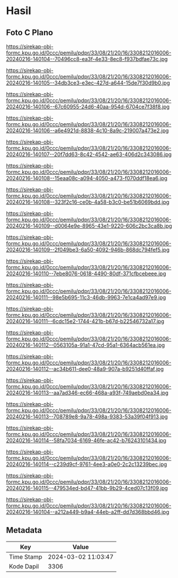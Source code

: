 # Hasil

## Foto C Plano

https://sirekap-obj-formc.kpu.go.id/0ccc/pemilu/pdpr/33/08/21/20/16/3308212016006-20240216-140104--70496cc8-ea3f-4e33-8ec8-f937bdfae73c.jpg

https://sirekap-obj-formc.kpu.go.id/0ccc/pemilu/pdpr/33/08/21/20/16/3308212016006-20240216-140105--34db3ce3-e3ec-427d-a644-15de7f30d9b0.jpg

https://sirekap-obj-formc.kpu.go.id/0ccc/pemilu/pdpr/33/08/21/20/16/3308212016006-20240216-140106--67c60955-24d6-40aa-954d-6704ce7f38f8.jpg

https://sirekap-obj-formc.kpu.go.id/0ccc/pemilu/pdpr/33/08/21/20/16/3308212016006-20240216-140106--a6e4921d-8838-4c10-8a9c-219007a473e2.jpg

https://sirekap-obj-formc.kpu.go.id/0ccc/pemilu/pdpr/33/08/21/20/16/3308212016006-20240216-140107--20f7dd63-8c42-4542-ae63-406d2c343086.jpg

https://sirekap-obj-formc.kpu.go.id/0ccc/pemilu/pdpr/33/08/21/20/16/3308212016006-20240216-140108--15eaa08c-a094-4050-a473-f070ddf18ea6.jpg

https://sirekap-obj-formc.kpu.go.id/0ccc/pemilu/pdpr/33/08/21/20/16/3308212016006-20240216-140108--323f2c16-ce0b-4a58-b3c0-be51b6069bdd.jpg

https://sirekap-obj-formc.kpu.go.id/0ccc/pemilu/pdpr/33/08/21/20/16/3308212016006-20240216-140109--d0064e9e-8965-43e1-9220-606c2bc3ca8b.jpg

https://sirekap-obj-formc.kpu.go.id/0ccc/pemilu/pdpr/33/08/21/20/16/3308212016006-20240216-140109--2f049be3-6a50-4092-946b-868dc794fef5.jpg

https://sirekap-obj-formc.kpu.go.id/0ccc/pemilu/pdpr/33/08/21/20/16/3308212016006-20240216-140110--7ebe8076-0618-4490-80df-371cfbcebeee.jpg

https://sirekap-obj-formc.kpu.go.id/0ccc/pemilu/pdpr/33/08/21/20/16/3308212016006-20240216-140111--98e5b695-11c3-46db-9963-7e1ca4ad97e9.jpg

https://sirekap-obj-formc.kpu.go.id/0ccc/pemilu/pdpr/33/08/21/20/16/3308212016006-20240216-140111--6cdc15e2-1744-421b-b67d-b22546732a17.jpg

https://sirekap-obj-formc.kpu.go.id/0ccc/pemilu/pdpr/33/08/21/20/16/3308212016006-20240216-140112--0563105a-91a1-47cd-95a1-6364acb561ea.jpg

https://sirekap-obj-formc.kpu.go.id/0ccc/pemilu/pdpr/33/08/21/20/16/3308212016006-20240216-140112--ac34b611-dee0-48a9-907a-b9251d40ffaf.jpg

https://sirekap-obj-formc.kpu.go.id/0ccc/pemilu/pdpr/33/08/21/20/16/3308212016006-20240216-140113--aa7ad346-ec66-468a-a93f-749aebd0ea34.jpg

https://sirekap-obj-formc.kpu.go.id/0ccc/pemilu/pdpr/33/08/21/20/16/3308212016006-20240216-140113--708789e8-9a78-498a-9383-53a39f04f913.jpg

https://sirekap-obj-formc.kpu.go.id/0ccc/pemilu/pdpr/33/08/21/20/16/3308212016006-20240216-140114--58fa7034-6169-46fe-ac42-b76243101434.jpg

https://sirekap-obj-formc.kpu.go.id/0ccc/pemilu/pdpr/33/08/21/20/16/3308212016006-20240216-140114--c239d9cf-9761-4ee3-a0e0-2c2c13239bec.jpg

https://sirekap-obj-formc.kpu.go.id/0ccc/pemilu/pdpr/33/08/21/20/16/3308212016006-20240216-140115--479534ed-bd47-41bb-9b29-4ced07c13f09.jpg

https://sirekap-obj-formc.kpu.go.id/0ccc/pemilu/pdpr/33/08/21/20/16/3308212016006-20240216-140104--a212a449-b9a4-44eb-a2ff-dd7d368bbd46.jpg


## Metadata

| Key        | Value               |
| ---------- | ------------------- |
| Time Stamp | 2024-03-02 11:03:47 |
| Kode Dapil | 3306                |



